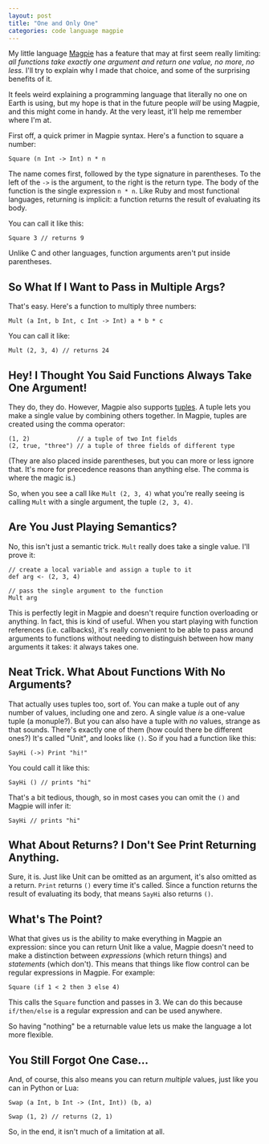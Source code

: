 ```yaml
---
layout: post
title: "One and Only One"
categories: code language magpie
---
```

My little language [Magpie](http://bitbucket.org/munificent/magpie/) has a feature that may at first seem really
limiting: *all functions take exactly one argument and return one value, no
more, no less.* I'll try to explain why I made that choice, and some of the
surprising benefits of it.

It feels weird explaining a programming language that literally no one on
Earth is using, but my hope is that in the future people *will* be using
Magpie, and this might come in handy. At the very least, it'll help me
remember where I'm at.

First off, a quick primer in Magpie syntax. Here's a function to square a
number:

```magpie1
Square (n Int -> Int) n * n
```

The name comes first, followed by the type signature in parentheses. To the
left of the `->` is the argument, to the right is the return type. The body of
the function is the single expression `n * n`. Like Ruby and most functional
languages, returning is implicit: a function returns the result of evaluating
its body.

You can call it like this:

```magpie1
Square 3 // returns 9
```

Unlike C and other languages, function arguments aren't put inside
parentheses.

## So What If I Want to Pass in Multiple Args?

That's easy. Here's a function to multiply three numbers:

```magpie1
Mult (a Int, b Int, c Int -> Int) a * b * c
```

You can call it like:

```magpie1
Mult (2, 3, 4) // returns 24
```

## Hey! I Thought You Said Functions Always Take One Argument!

They do, they do. However, Magpie also supports [tuples](http://en.wikipedia.org/wiki/Tuple). A tuple lets you
make a single value by combining others together. In Magpie, tuples are
created using the comma operator:

```magpie1
(1, 2)             // a tuple of two Int fields
(2, true, "three") // a tuple of three fields of different type
```

(They are also placed inside parentheses, but you can more or less ignore
that. It's more for precedence reasons than anything else. The comma is where
the magic is.)

So, when you see a call like `Mult (2, 3, 4)` what you're really seeing is
calling `Mult` with a single argument, the tuple `(2, 3, 4)`.

## Are You Just Playing Semantics?

No, this isn't just a semantic trick. `Mult` really does take a single value.
I'll prove it:

```magpie1
// create a local variable and assign a tuple to it
def arg <- (2, 3, 4)

// pass the single argument to the function
Mult arg
```

This is perfectly legit in Magpie and doesn't require function overloading or
anything. In fact, this is kind of useful. When you start playing with
function references (i.e. callbacks), it's really convenient to be able to
pass around arguments to functions without needing to distinguish between how
many arguments it takes: it always takes one.

## Neat Trick. What About Functions With No Arguments?

That actually uses tuples too, sort of. You can make a tuple out of any number
of values, including one and zero. A single value _is_ a one-value tuple (a
monuple?). But you can also have a tuple with _no_ values, strange as that
sounds. There's exactly one of them (how could there be different ones?) It's
called "Unit", and looks like `()`. So if you had a function like this:

```magpie1
SayHi (->) Print "hi!"
```

You could call it like this:

```magpie1
SayHi () // prints "hi"
```

That's a bit tedious, though, so in most cases you can omit the `()` and
Magpie will infer it:

```magpie1
SayHi // prints "hi"
```

## What About Returns? I Don't See Print Returning Anything.

Sure, it is. Just like Unit can be omitted as an argument, it's also omitted
as a return. `Print` returns `()` every time it's called. Since a function
returns the result of evaluating its body, that means `SayHi` also returns
`()`.

## What's The Point?

What that gives us is the ability to make everything in Magpie an expression:
since you can return Unit like a value, Magpie doesn't need to make a
distinction between *expressions* (which return things) and *statements*
(which don't). This means that things like flow control can be regular
expressions in Magpie. For example:

```magpie1
Square (if 1 < 2 then 3 else 4)
```

This calls the `Square` function and passes in 3. We can do this because
`if/then/else` is a regular expression and can be used anywhere.

So having "nothing" be a returnable value lets us make the language a lot more
flexible.

## You Still Forgot One Case&hellip;

And, of course, this also means you can return *multiple* values, just like
you can in Python or Lua:

```magpie1
Swap (a Int, b Int -> (Int, Int)) (b, a)

Swap (1, 2) // returns (2, 1)
```

So, in the end, it isn't much of a limitation at all.
